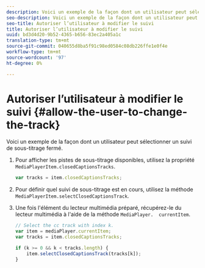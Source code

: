 ```yaml
---
description: Voici un exemple de la façon dont un utilisateur peut sélectionner un suivi de sous-titrage fermé.
seo-description: Voici un exemple de la façon dont un utilisateur peut sélectionner un suivi de sous-titrage fermé.
seo-title: Autoriser l’utilisateur à modifier le suivi
title: Autoriser l’utilisateur à modifier le suivi
uuid: bd3d4d20-9b52-4365-b656-83ec2a405a1c
translation-type: tm+mt
source-git-commit: 040655d8ba5f91c98ed0584c08db226ffe1e0f4e
workflow-type: tm+mt
source-wordcount: '97'
ht-degree: 0%

---
```



# Autoriser l’utilisateur à modifier le suivi {#allow-the-user-to-change-the-track}

Voici un exemple de la façon dont un utilisateur peut sélectionner un suivi de sous-titrage fermé.

1. Pour afficher les pistes de sous-titrage disponibles, utilisez la propriété `MediaPlayerItem.closedCaptionsTracks`.

   ```js
   var tracks = item.closedCaptionsTracks;
   ```

1. Pour définir quel suivi de sous-titrage est en cours, utilisez la méthode `MediaPlayerItem.selectClosedCaptionsTrack`.
1. Une fois l&#39;élément du lecteur multimédia préparé, récupérez-le du lecteur multimédia à l&#39;aide de la méthode ` MediaPlayer.  currentItem `.

   ```js
   // Select the cc track with index k. 
   var item = mediaPlayer.currentItem;     
   var tracks = item.closedCaptionsTracks; 
   
   if (k >= 0 && k < tracks.length) { 
       item.selectClosedCaptionsTrack(tracks[k]); 
   }
   ```

